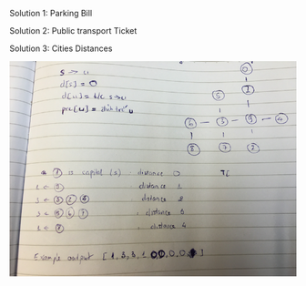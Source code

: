 Solution 1: Parking Bill

Solution 2: Public transport Ticket

Solution 3: Cities Distances

![screenshot](https://raw.githubusercontent.com/GameStar4Kid/ParkingBill_PublicTransport_Cities_Distance/master/screenshot.png)
